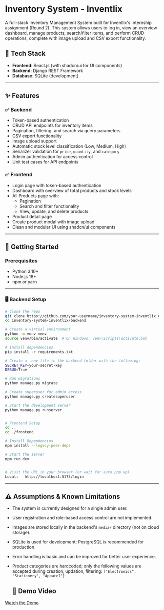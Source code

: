 # Inventory System - Inventlix

A full-stack Inventory Management System built for Inventlix's internship assignment (Round 2). This system allows users to log in, view an overview dashboard, manage products, search/filter items, and perform CRUD operations, complete with image upload and CSV export functionality.

## 🔧 Tech Stack

- **Frontend**: React.js (with shadcn/ui for UI components)
- **Backend**: Django REST Framework
- **Database**: SQLite (development)

---

## ✨ Features

### ✅ Backend
- Token-based authentication
- CRUD API endpoints for inventory items
- Pagination, filtering, and search via query parameters
- CSV export functionality
- Image upload support
- Automatic stock level classification (Low, Medium, High)
- Serializer validation for `price`, `quantity`, and `category`
- Admin authentication for access control
- Unit test cases for API endpoints

### ✅ Frontend
- Login page with token-based authentication
- Dashboard with overview of total products and stock levels
- All Products page with:
  - Pagination
  - Search and filter functionality
  - View, update, and delete products
- Product detail page
- Create product modal with image upload
- Clean and modular UI using shadcn/ui components

---

## 🚀 Getting Started

### Prerequisites

- Python 3.10+
- Node.js 18+
- npm or yarn

---

### 🖥️ Backend Setup

```bash
# Clone the repo
git clone https://github.com/your-username/inventory-system-inventlix.git
cd inventory-system-inventlix/backend

# Create a virtual environment
python -m venv venv
source venv/bin/activate  # On Windows: venv\Scripts\activate.bat

# Install dependencies
pip install -r requirements.txt

# Create a .env file in the backend folder with the following:
SECRET_KEY=your-secret-key
DEBUG=True

# Run migrations
python manage.py migrate

# Create superuser for admin access
python manage.py createsuperuser

# Start the development server
python manage.py runserver


# Frontend Setup
cd ..
cd ./frontend

# Install Dependencies
npm install --legacy-peer-deps

# Start the server
npm run dev


# Visit the URL in your browser (or wait for auto pop up)
Local:   http://localhost:5173/login
```

---


## ⚠️ Assumptions & Known Limitations

- The system is currently designed for a single admin user.
- User registration and role-based access control are not implemented.
- Images are stored locally in the backend's `media/` directory (not on cloud storage).
- SQLite is used for development; PostgreSQL is recommended for production.
- Error handling is basic and can be improved for better user experience.
- Product categories are hardcoded; only the following values are accepted during creation, updation, filtering: `["Electronics", "Stationery", "Apparel"]`


  ## 🎥 Demo Video

[Watch the Demo]([https://your-video-link.com](https://youtu.be/R4gWaSjiOKk))
